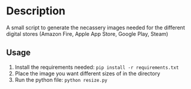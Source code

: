 

# Description
A small script to generate the necassery images needed for the different digital stores (Amazon Fire, Apple App Store, Google Play, Steam)

## Usage
1. Install the requirements needed: `pip install -r requirements.txt`
2. Place the image you want different sizes of in the directory
3. Run the python file: `python resize.py`
